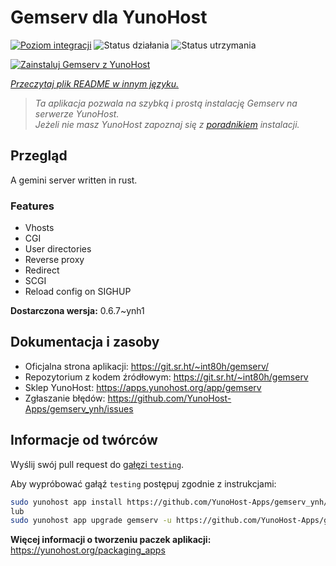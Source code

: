 <!--
To README zostało automatycznie wygenerowane przez <https://github.com/YunoHost/apps/tree/master/tools/readme_generator>
Nie powinno być ono edytowane ręcznie.
-->

# Gemserv dla YunoHost

[![Poziom integracji](https://apps.yunohost.org/badge/integration/gemserv)](https://ci-apps.yunohost.org/ci/apps/gemserv/)
![Status działania](https://apps.yunohost.org/badge/state/gemserv)
![Status utrzymania](https://apps.yunohost.org/badge/maintained/gemserv)

[![Zainstaluj Gemserv z YunoHost](https://install-app.yunohost.org/install-with-yunohost.svg)](https://install-app.yunohost.org/?app=gemserv)

*[Przeczytaj plik README w innym języku.](./ALL_README.md)*

> *Ta aplikacja pozwala na szybką i prostą instalację Gemserv na serwerze YunoHost.*  
> *Jeżeli nie masz YunoHost zapoznaj się z [poradnikiem](https://yunohost.org/install) instalacji.*

## Przegląd

A gemini server written in rust.

### Features

- Vhosts
- CGI
- User directories
- Reverse proxy
- Redirect
- SCGI
- Reload config on SIGHUP


**Dostarczona wersja:** 0.6.7~ynh1
## Dokumentacja i zasoby

- Oficjalna strona aplikacji: <https://git.sr.ht/~int80h/gemserv/>
- Repozytorium z kodem źródłowym: <https://git.sr.ht/~int80h/gemserv>
- Sklep YunoHost: <https://apps.yunohost.org/app/gemserv>
- Zgłaszanie błędów: <https://github.com/YunoHost-Apps/gemserv_ynh/issues>

## Informacje od twórców

Wyślij swój pull request do [gałęzi `testing`](https://github.com/YunoHost-Apps/gemserv_ynh/tree/testing).

Aby wypróbować gałąź `testing` postępuj zgodnie z instrukcjami:

```bash
sudo yunohost app install https://github.com/YunoHost-Apps/gemserv_ynh/tree/testing --debug
lub
sudo yunohost app upgrade gemserv -u https://github.com/YunoHost-Apps/gemserv_ynh/tree/testing --debug
```

**Więcej informacji o tworzeniu paczek aplikacji:** <https://yunohost.org/packaging_apps>

